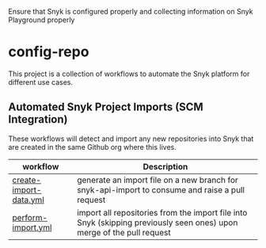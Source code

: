 Ensure that Snyk is configured properly and collecting information on Snyk Playground properly
# config-repo
This project is a collection of workflows to automate the Snyk platform for different use cases.

## Automated Snyk Project Imports (SCM Integration)
These workflows will detect and import any new repositories into Snyk that are created in the same Github org where this lives.

| workflow | Description |
| --- | ----------- |
| [create-import-data.yml](https://github.com/snyk-playground/config-repo/tree/main/.github/workflows/create-import-data.yml) | generate an import file on a new branch for snyk-api-import to consume and raise a pull request |
| [perform-import.yml](https://github.com/snyk-playground/config-repo/tree/main/.github/workflows/perform-import.yml) | import all repositories from the import file into Snyk (skipping previously seen ones) upon merge of the pull request |
